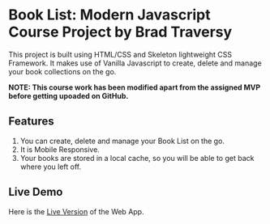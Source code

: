 # Book List: Modern Javascript Course Project by Brad Traversy

This project is built using HTML/CSS and Skeleton lightweight CSS Framework. It makes use of Vanilla Javascript to create, delete and manage your book collections on the go.

**NOTE: This course work has been modified apart from the assigned MVP before getting upoaded on GitHub.**

## Features

1. You can create, delete and manage your Book List on the go.
2. It is Mobile Responsive.
3. Your books are stored in a local cache, so you will be able to get back where you left off.

## Live Demo

Here is the [Live Version](https://techcatchers.github.io/Book-List/) of the Web App.